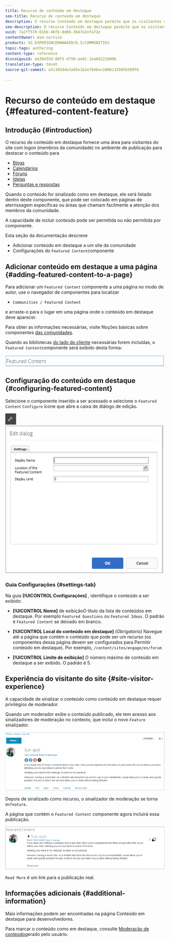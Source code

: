 ```yaml
---
title: Recurso de conteúdo em destaque
seo-title: Recurso de conteúdo em destaque
description: O recurso Conteúdo em destaque permite que os visitantes do site com logon destacem o conteúdo
seo-description: O recurso Conteúdo em destaque permite que os visitantes do site com logon destacem o conteúdo
uuid: 7a2ff570-01bb-46fb-8d66-3b47e2efa72e
contentOwner: msm-service
products: SG_EXPERIENCEMANAGER/6.5/COMMUNITIES
topic-tags: authoring
content-type: reference
discoiquuid: ee39435d-80f5-4758-ae01-1ea0d221b00b
translation-type: tm+mt
source-git-commit: a3c303d4e3a85e1b2e794bec2006c335056309fb

---
```



# Recurso de conteúdo em destaque {#featured-content-feature}

## Introdução {#introduction}

O recurso de conteúdo em destaque fornece uma área para visitantes do site com logon (membros da comunidade) no ambiente de publicação para destacar o conteúdo para

* [Blogs](blog-feature.md)
* [Calendários](calendar.md)
* [Fóruns](forum.md)
* [Ideias](ideation-feature.md)
* [Perguntas e respostas](working-with-qna.md)

Quando o conteúdo for sinalizado como em destaque, ele será listado dentro deste componente, que pode ser colocado em páginas de aterrissagem específicas ou áreas que chamam facilmente a atenção dos membros da comunidade.

A capacidade de incluir conteúdo pode ser permitida ou não permitida por componente.

Esta seção da documentação descreve

* Adicionar conteúdo em destaque a um site da comunidade
* Configurações do `Featured Content`componente

## Adicionar conteúdo em destaque a uma página {#adding-featured-content-to-a-page}

Para adicionar um `Featured Content` componente a uma página no modo de autor, use o navegador de componentes para localizar

* `Communities / Featured Content`

e arraste-o para o lugar em uma página onde o conteúdo em destaque deve aparecer.

Para obter as informações necessárias, visite Noções básicas sobre componentes [das comunidades](basics.md).

Quando as bibliotecas [do lado do cliente](essentials-featured.md#essentials-for-client-side) necessárias forem incluídas, o `Featured Content`componente será exibido desta forma:

![chlimage_1-13](assets/chlimage_1-13.png)

## Configuração do conteúdo em destaque {#configuring-featured-content}

Selecione o componente inserido a ser acessado e selecione o `Featured Content` `Configure` ícone que abre a caixa de diálogo de edição.

![chlimage_1-14](assets/chlimage_1-14.png) ![chlimage_1-15](assets/chlimage_1-15.png)

### Guia Configurações {#settings-tab}

Na guia **[!UICONTROL Configurações]** , identifique o conteúdo a ser exibido:

* **[!UICONTROL Nome]** de exibiçãoO título da lista de conteúdos em destaque. Por exemplo `Featured Questions` ou `Featured Ideas`. O padrão é `Featured Content` se deixado em branco.

* **[!UICONTROL Local do conteúdo em destaque]**
   *(Obrigatório)* Navegue até a página que contém o conteúdo que pode ser um recurso (os componentes dessa página devem ser configurados para Permitir conteúdo em destaque). Por exemplo, `/content/sites/engage/en/forum`

* **[!UICONTROL Limite de exibição]** O número máximo de conteúdo em destaque a ser exibido. O padrão é 5.

## Experiência do visitante do site {#site-visitor-experience}

A capacidade de sinalizar o conteúdo como conteúdo em destaque requer privilégios de moderador.

Quando um moderador exibe o conteúdo publicado, ele tem acesso aos sinalizadores de moderação no contexto, que inclui o novo `Feature` sinalizador.

![chlimage_1-16](assets/chlimage_1-16.png)

Depois de sinalizado como recurso, o sinalizador de moderação se torna `Unfeature`.

A página que contém o `Featured Content` componente agora incluirá essa publicação.

![chlimage_1-17](assets/chlimage_1-17.png)

`Read More` é um link para a publicação real.

## Informações adicionais {#additional-information}

Mais informações podem ser encontradas na página Conteúdo [](essentials-featured.md) em destaque para desenvolvedores.

Para marcar o conteúdo como em destaque, consulte [Moderação de conteúdo](moderate-ugc.md)gerado pelo usuário.
